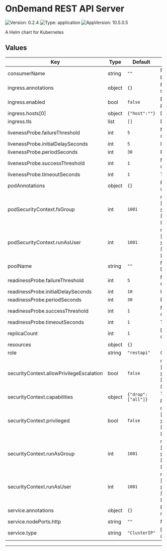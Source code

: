 # OnDemand REST API Server

![Version: 0.2.4](https://img.shields.io/badge/Version-0.2.4-informational?style=flat-square) ![Type: application](https://img.shields.io/badge/Type-application-informational?style=flat-square) ![AppVersion: 10.5.0.5](https://img.shields.io/badge/AppVersion-10.5.0.5-informational?style=flat-square)

A Helm chart for Kubernetes

## Values

| Key | Type | Default | Description |
|-----|------|---------|-------------|
| consumerName | string | `""` | Name of the REST consumer to create for the pool. Defaults to `admin` if blank. |
| ingress.annotations | object | `{}` | Provide any additional annotations which may be required. |
| ingress.enabled | bool | `false` | Enables Ingress, a Kubernetes API object that provides external access and load balancing. |
| ingress.hosts[0] | object | `{"host":""}` | Defines the host(s) for this Ingress. |
| ingress.tls | list | `[]` | Defines the TLS-enabled host(s) and options. |
| livenessProbe.failureThreshold | int | `5` | Number of consecutive negative tests before declaring failure |
| livenessProbe.initialDelaySeconds | int | `5` | Initial delay before probing liveness |
| livenessProbe.periodSeconds | int | `30` | Period in seconds between liveness checks |
| livenessProbe.successThreshold | int | `1` | Number of consecutive positive tests before counting it as a success |
| livenessProbe.timeoutSeconds | int | `1` | Timeout in seconds for liveness checks |
| podAnnotations | object | `{}` | Provides the ability to customize the deployment using Kubernetes annotations. |
| podSecurityContext.fsGroup | int | `1001` | ref: [https://kubernetes.io/docs/concepts/policy/pod-security-policy/#volumes-and-file-systems](https://kubernetes.io/docs/concepts/policy/pod-security-policy/#volumes-and-file-systems). |
| podSecurityContext.runAsUser | int | `1001` | ref: [https://kubernetes.io/docs/concepts/policy/pod-security-policy/#users-and-groups](https://kubernetes.io/docs/concepts/policy/pod-security-policy/#users-and-groups). |
| poolName | string | `""` | Name of the REST connection pool to create. Defaults to `odpool` if blank. |
| readinessProbe.failureThreshold | int | `5` | Number of consecutive negative tests before declaring failure |
| readinessProbe.initialDelaySeconds | int | `10` | Initial delay before probing readiness |
| readinessProbe.periodSeconds | int | `30` | Period in seconds between readiness checks |
| readinessProbe.successThreshold | int | `1` | Number of consecutive positive tests before counting it as a success |
| readinessProbe.timeoutSeconds | int | `1` | Timeout in seconds for readiness checks |
| replicaCount | int | `1` | Defines the number of replicas to be created after deployment. |
| resources | object | `{}` |  |
| role | string | `"restapi"` | QAR component designation. |
| securityContext.allowPrivilegeEscalation | bool | `false` | ref: [https://kubernetes.io/docs/concepts/policy/pod-security-policy/#privilege-escalation](https://kubernetes.io/docs/concepts/policy/pod-security-policy/#privilege-escalation). |
| securityContext.capabilities | object | `{"drop":["all"]}` | The default (recommended) configuration prohibits all Linux capabilities. |
| securityContext.privileged | bool | `false` | ref: [https://kubernetes.io/docs/concepts/policy/pod-security-policy/#privileged](https://kubernetes.io/docs/concepts/policy/pod-security-policy/#privileged). |
| securityContext.runAsGroup | int | `1001` | ref: [https://kubernetes.io/docs/concepts/policy/pod-security-policy/#capabilities](https://kubernetes.io/docs/concepts/policy/pod-security-policy/#capabilities). |
| securityContext.runAsUser | int | `1001` | ref: [https://kubernetes.io/docs/concepts/policy/pod-security-policy/#users-and-groups](https://kubernetes.io/docs/concepts/policy/pod-security-policy/#users-and-groups). |
| service.annotations | object | `{}` | Provide any additional annotations which may be required. |
| service.nodePorts.http | string | `""` | Node port for WAS |
| service.type | string | `"ClusterIP"` | Defines the value for the Kubernetes service object \[ClusterIP\|LoadBalancer\|NodePort\]. |
----------------------------------------------
